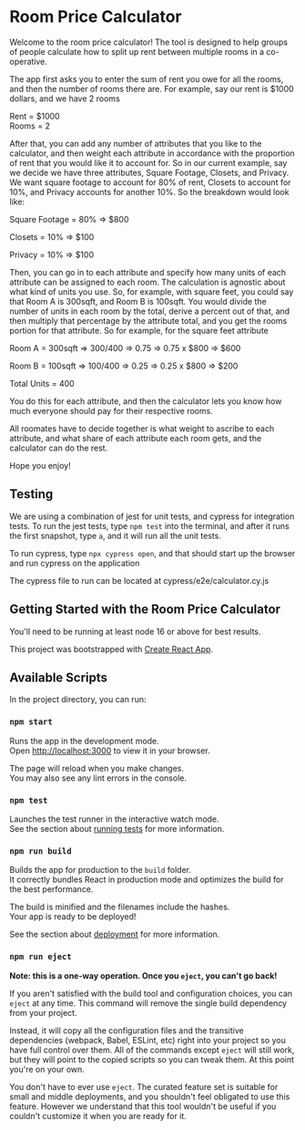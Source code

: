 # Room Price Calculator

Welcome to the room price calculator! The tool is designed to help groups of people calculate how to split up rent between multiple rooms in a co-operative.

The app first asks you to enter the sum of rent you owe for all the rooms, and then the number of rooms there are. For example, say our rent is $1000 dollars, and we have 2 rooms

Rent = $1000  
Rooms = 2

After that, you can add any number of attributes that you like to the calculator, and then weight each attribute in accordance with the proportion of rent that you would like it to account for. So in our current example, say we decide we have three attributes, Square Footage, Closets, and Privacy. We want square footage to account for 80% of rent, Closets to account for 10%, and Privacy accounts for another 10%. So the breakdown would look like:

Square Footage = 80% => $800

Closets = 10% => $100

Privacy = 10% => $100

Then, you can go in to each attribute and specify how many units of each attribute can be assigned to each room. The calculation is agnostic about what kind of units you use. So, for example, with square feet, you could say that Room A is 300sqft, and Room B is 100sqft. You would divide the number of units in each room by the total, derive a percent out of that, and then multiply that percentage by the attribute total, and you get the rooms portion for that attribute. So for example, for the square feet attribute

Room A = 300sqft => 300/400 => 0.75 => 0.75 x $800 => $600

Room B = 100sqft => 100/400 => 0.25 => 0.25 x $800 => $200

Total Units = 400

You do this for each attribute, and then the calculator lets you know how much everyone should pay for their respective rooms.

All roomates have to decide together is what weight to ascribe to each attribute, and what share of each attribute each room gets, and the calculator can do the rest.

Hope you enjoy!

## Testing

We are using a combination of jest for unit tests, and cypress for integration tests. To run the jest tests, type `npm test` into the terminal, and after it runs the first snapshot, type `a`, and it will run all the unit tests.

To run cypress, type `npx cypress open`, and that should start up the browser and run cypress on the application

The cypress file to run can be located at
cypress/e2e/calculator.cy.js

## Getting Started with the Room Price Calculator

You'll need to be running at least node 16 or above for best results.

This project was bootstrapped with [Create React App](https://github.com/facebook/create-react-app).

## Available Scripts

In the project directory, you can run:

### `npm start`

Runs the app in the development mode.\
Open [http://localhost:3000](http://localhost:3000) to view it in your browser.

The page will reload when you make changes.\
You may also see any lint errors in the console.

### `npm test`

Launches the test runner in the interactive watch mode.\
See the section about [running tests](https://facebook.github.io/create-react-app/docs/running-tests) for more information.

### `npm run build`

Builds the app for production to the `build` folder.\
It correctly bundles React in production mode and optimizes the build for the best performance.

The build is minified and the filenames include the hashes.\
Your app is ready to be deployed!

See the section about [deployment](https://facebook.github.io/create-react-app/docs/deployment) for more information.

### `npm run eject`

**Note: this is a one-way operation. Once you `eject`, you can't go back!**

If you aren't satisfied with the build tool and configuration choices, you can `eject` at any time. This command will remove the single build dependency from your project.

Instead, it will copy all the configuration files and the transitive dependencies (webpack, Babel, ESLint, etc) right into your project so you have full control over them. All of the commands except `eject` will still work, but they will point to the copied scripts so you can tweak them. At this point you're on your own.

You don't have to ever use `eject`. The curated feature set is suitable for small and middle deployments, and you shouldn't feel obligated to use this feature. However we understand that this tool wouldn't be useful if you couldn't customize it when you are ready for it.

